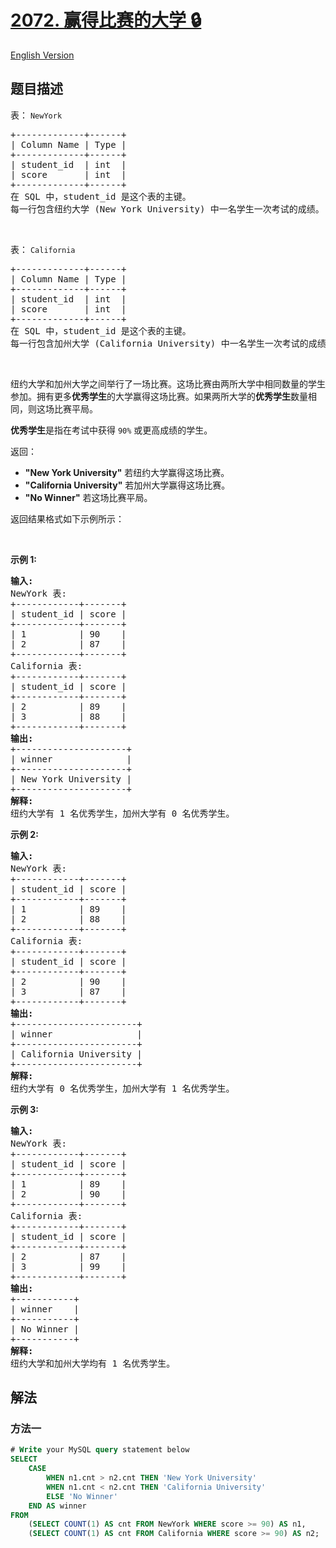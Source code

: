 # [2072. 赢得比赛的大学 🔒](https://leetcode.cn/problems/the-winner-university)

[English Version](/solution/2000-2099/2072.The%20Winner%20University/README_EN.md)

<!-- tags:数据库 -->

## 题目描述

<!-- 这里写题目描述 -->

<p>表： <code>NewYork</code></p>

<pre>
+-------------+------+
| Column Name | Type |
+-------------+------+
| student_id  | int  |
| score       | int  |
+-------------+------+
在 SQL 中，student_id 是这个表的主键。
每一行包含纽约大学 (New York University) 中一名学生一次考试的成绩。
</pre>

<p>&nbsp;</p>

<p>表： <code>California</code></p>

<pre>
+-------------+------+
| Column Name | Type |
+-------------+------+
| student_id  | int  |
| score       | int  |
+-------------+------+
在 SQL 中，student_id 是这个表的主键。
每一行包含加州大学 (California University) 中一名学生一次考试的成绩。
</pre>

<p>&nbsp;</p>

<p>纽约大学和加州大学之间举行了一场比赛。这场比赛由两所大学中相同数量的学生参加。拥有更多<strong>优秀学生</strong>的大学赢得这场比赛。如果两所大学的<strong>优秀学生</strong>数量相同，则这场比赛平局。</p>

<p><strong>优秀学生</strong>是指在考试中获得 <code>90%</code> 或更高成绩的学生。</p>

<p>返回：</p>

<ul>
	<li><strong>"New York University"</strong> 若纽约大学赢得这场比赛。</li>
	<li><strong>"California University"</strong> 若加州大学赢得这场比赛。</li>
	<li><strong>"No Winner"</strong> 若这场比赛平局。</li>
</ul>

<p>返回结果格式如下示例所示：</p>

<p>&nbsp;</p>

<p><strong>示例 1:</strong></p>

<pre>
<strong>输入:</strong> 
NewYork 表:
+------------+-------+
| student_id | score |
+------------+-------+
| 1          | 90    |
| 2          | 87    |
+------------+-------+
California 表:
+------------+-------+
| student_id | score |
+------------+-------+
| 2          | 89    |
| 3          | 88    |
+------------+-------+
<strong>输出:</strong> 
+---------------------+
| winner              |
+---------------------+
| New York University |
+---------------------+
<strong>解释:</strong>
纽约大学有 1 名优秀学生，加州大学有 0 名优秀学生。
</pre>

<p><strong>示例 2:</strong></p>

<pre>
<strong>输入:</strong> 
NewYork 表:
+------------+-------+
| student_id | score |
+------------+-------+
| 1          | 89    |
| 2          | 88    |
+------------+-------+
California 表:
+------------+-------+
| student_id | score |
+------------+-------+
| 2          | 90    |
| 3          | 87    |
+------------+-------+
<strong>输出:</strong> 
+-----------------------+
| winner                |
+-----------------------+
| California University |
+-----------------------+
<strong>解释:</strong>
纽约大学有 0 名优秀学生，加州大学有 1 名优秀学生。
</pre>

<p><strong>示例 3:</strong></p>

<pre>
<strong>输入:</strong> 
NewYork 表:
+------------+-------+
| student_id | score |
+------------+-------+
| 1          | 89    |
| 2          | 90    |
+------------+-------+
California 表:
+------------+-------+
| student_id | score |
+------------+-------+
| 2          | 87    |
| 3          | 99    |
+------------+-------+
<strong>输出:</strong> 
+-----------+
| winner    |
+-----------+
| No Winner |
+-----------+
<strong>解释:</strong>
纽约大学和加州大学均有 1 名优秀学生。
</pre>

## 解法

### 方法一

<!-- tabs:start -->

```sql
# Write your MySQL query statement below
SELECT
    CASE
        WHEN n1.cnt > n2.cnt THEN 'New York University'
        WHEN n1.cnt < n2.cnt THEN 'California University'
        ELSE 'No Winner'
    END AS winner
FROM
    (SELECT COUNT(1) AS cnt FROM NewYork WHERE score >= 90) AS n1,
    (SELECT COUNT(1) AS cnt FROM California WHERE score >= 90) AS n2;
```

<!-- tabs:end -->

<!-- end -->

